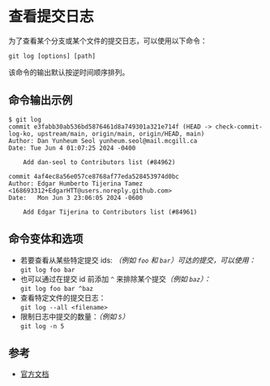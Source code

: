 # 查看提交日志

为了查看某个分支或某个文件的提交日志，可以使用以下命令：

`git log [options] [path]`

该命令的输出默认按逆时间顺序排列。

## 命令输出示例

```
$ git log
commit e3fabb30ab536bd5876461d8a749301a321e714f (HEAD -> check-commit-log-ko, upstream/main, origin/main, origin/HEAD, main)
Author: Dan Yunheum Seol yunheum.seol@mail.mcgill.ca
Date: Tue Jun 4 01:07:25 2024 -0400

    Add dan-seol to Contributors list (#84962)

commit 4af4ec8a56e057ce8768af77eda528453974d0bc
Author: Edgar Humberto Tijerina Tamez <168693312+EdgarHTT@users.noreply.github.com>
Date:   Mon Jun 3 23:06:05 2024 -0600

    Add Edgar Tijerina to Contributors list (#84961)
```

## 命令变体和选项

- 若要查看从某些特定提交 ids: <i>（例如 `foo` 和 `bar`）可达的提交，可以使用：</i><br>
  `git log foo bar `
- 也可以通过在提交 id 前添加 `^` 来排除某个提交<i>（例如 `baz`）：</i><br>
  `git log foo bar ^baz`
- 查看特定文件的提交日志：<br>
  `git log --all <filename>`
- 限制日志中提交的数量：<i>（例如 `5`）</i><br>
  `git log -n 5`

## 参考

- [官方文档](https://git-scm.com/docs/git-log)
